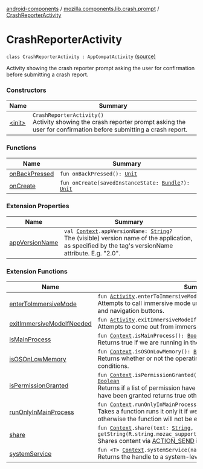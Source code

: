 [android-components](../../index.md) / [mozilla.components.lib.crash.prompt](../index.md) / [CrashReporterActivity](./index.md)

# CrashReporterActivity

`class CrashReporterActivity : AppCompatActivity` [(source)](https://github.com/mozilla-mobile/android-components/blob/master/components/lib/crash/src/main/java/mozilla/components/lib/crash/prompt/CrashReporterActivity.kt#L26)

Activity showing the crash reporter prompt asking the user for confirmation before submitting a crash report.

### Constructors

| Name | Summary |
|---|---|
| [&lt;init&gt;](-init-.md) | `CrashReporterActivity()`<br>Activity showing the crash reporter prompt asking the user for confirmation before submitting a crash report. |

### Functions

| Name | Summary |
|---|---|
| [onBackPressed](on-back-pressed.md) | `fun onBackPressed(): `[`Unit`](https://kotlinlang.org/api/latest/jvm/stdlib/kotlin/-unit/index.html) |
| [onCreate](on-create.md) | `fun onCreate(savedInstanceState: `[`Bundle`](https://developer.android.com/reference/android/os/Bundle.html)`?): `[`Unit`](https://kotlinlang.org/api/latest/jvm/stdlib/kotlin/-unit/index.html) |

### Extension Properties

| Name | Summary |
|---|---|
| [appVersionName](../../mozilla.components.support.ktx.android.content/android.content.-context/app-version-name.md) | `val `[`Context`](https://developer.android.com/reference/android/content/Context.html)`.appVersionName: `[`String`](https://kotlinlang.org/api/latest/jvm/stdlib/kotlin/-string/index.html)`?`<br>The (visible) version name of the application, as specified by the  tag's versionName attribute. E.g. "2.0". |

### Extension Functions

| Name | Summary |
|---|---|
| [enterToImmersiveMode](../../mozilla.components.support.ktx.android.view/android.app.-activity/enter-to-immersive-mode.md) | `fun `[`Activity`](https://developer.android.com/reference/android/app/Activity.html)`.enterToImmersiveMode(): `[`Unit`](https://kotlinlang.org/api/latest/jvm/stdlib/kotlin/-unit/index.html)<br>Attempts to call immersive mode using the View to hide the status bar and navigation buttons. |
| [exitImmersiveModeIfNeeded](../../mozilla.components.support.ktx.android.view/android.app.-activity/exit-immersive-mode-if-needed.md) | `fun `[`Activity`](https://developer.android.com/reference/android/app/Activity.html)`.exitImmersiveModeIfNeeded(): `[`Unit`](https://kotlinlang.org/api/latest/jvm/stdlib/kotlin/-unit/index.html)<br>Attempts to come out from immersive mode using the View. |
| [isMainProcess](../../mozilla.components.support.ktx.android.content/android.content.-context/is-main-process.md) | `fun `[`Context`](https://developer.android.com/reference/android/content/Context.html)`.isMainProcess(): `[`Boolean`](https://kotlinlang.org/api/latest/jvm/stdlib/kotlin/-boolean/index.html)<br>Returns true if we are running in the main process false otherwise. |
| [isOSOnLowMemory](../../mozilla.components.support.ktx.android.content/android.content.-context/is-o-s-on-low-memory.md) | `fun `[`Context`](https://developer.android.com/reference/android/content/Context.html)`.isOSOnLowMemory(): `[`Boolean`](https://kotlinlang.org/api/latest/jvm/stdlib/kotlin/-boolean/index.html)<br>Returns whether or not the operating system is under low memory conditions. |
| [isPermissionGranted](../../mozilla.components.support.ktx.android.content/android.content.-context/is-permission-granted.md) | `fun `[`Context`](https://developer.android.com/reference/android/content/Context.html)`.isPermissionGranted(vararg permission: `[`String`](https://kotlinlang.org/api/latest/jvm/stdlib/kotlin/-string/index.html)`): `[`Boolean`](https://kotlinlang.org/api/latest/jvm/stdlib/kotlin/-boolean/index.html)<br>Returns if a list of permission have been granted, if all the permission have been granted returns true otherwise false. |
| [runOnlyInMainProcess](../../mozilla.components.support.ktx.android.content/android.content.-context/run-only-in-main-process.md) | `fun `[`Context`](https://developer.android.com/reference/android/content/Context.html)`.runOnlyInMainProcess(block: () -> `[`Unit`](https://kotlinlang.org/api/latest/jvm/stdlib/kotlin/-unit/index.html)`): `[`Unit`](https://kotlinlang.org/api/latest/jvm/stdlib/kotlin/-unit/index.html)<br>Takes a function runs it only it if we are running in the main process, otherwise the function will not be executed. |
| [share](../../mozilla.components.support.ktx.android.content/android.content.-context/share.md) | `fun `[`Context`](https://developer.android.com/reference/android/content/Context.html)`.share(text: `[`String`](https://kotlinlang.org/api/latest/jvm/stdlib/kotlin/-string/index.html)`, subject: `[`String`](https://kotlinlang.org/api/latest/jvm/stdlib/kotlin/-string/index.html)` = getString(R.string.mozac_support_ktx_share_dialog_title)): `[`Boolean`](https://kotlinlang.org/api/latest/jvm/stdlib/kotlin/-boolean/index.html)<br>Shares content via [ACTION_SEND](https://developer.android.com/reference/android/content/Intent.html#ACTION_SEND) intent. |
| [systemService](../../mozilla.components.support.ktx.android.content/android.content.-context/system-service.md) | `fun <T> `[`Context`](https://developer.android.com/reference/android/content/Context.html)`.systemService(name: `[`String`](https://kotlinlang.org/api/latest/jvm/stdlib/kotlin/-string/index.html)`): `[`T`](../../mozilla.components.support.ktx.android.content/android.content.-context/system-service.md#T)<br>Returns the handle to a system-level service by name. |
